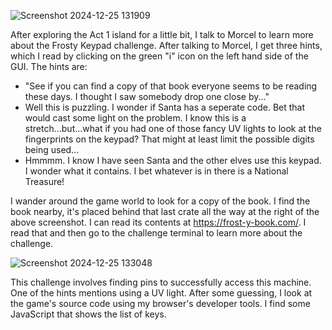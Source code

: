 ![Screenshot 2024-12-25 131909](https://github.com/user-attachments/assets/2de9ca2b-776c-4e39-9983-2d6ed9c532fe)

After exploring the Act 1 island for a little bit, I talk to Morcel to learn more about the Frosty Keypad challenge. After talking to Morcel, I get three hints, which I read by clicking on the green "i" icon on the left hand side of the GUI. The hints are:
* "See if you can find a copy of that book everyone seems to be reading these days. I thought I saw somebody drop one close by..."
* Well this is puzzling. I wonder if Santa has a seperate code. Bet that would cast some light on the problem. I know this is a stretch...but...what if you had one of those fancy UV lights to look at the fingerprints on the keypad? That might at least limit the possible digits being used...
* Hmmmm. I know I have seen Santa and the other elves use this keypad. I wonder what it contains. I bet whatever is in there is a National Treasure!

I wander around the game world to look for a copy of the book. I find the book nearby, it's placed behind that last crate all the way at the right of the above screenshot. I can read its contents at https://frost-y-book.com/. I read that and then go to the challenge terminal to learn more about the challenge.

![Screenshot 2024-12-25 133048](https://github.com/user-attachments/assets/50ed3efa-ff74-4239-90f8-ac73f5cc7af9)

This challenge involves finding pins to successfully access this machine. One of the hints mentions using a UV light. After some guessing, I look at the game's source code using my browser's developer tools. I find some JavaScript that shows the list of keys. 
